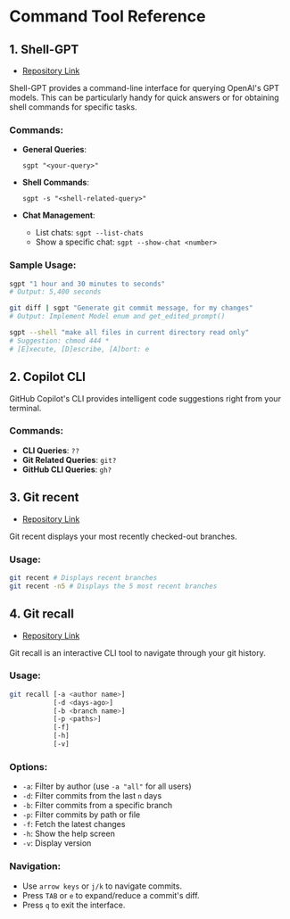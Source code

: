 # Command Tool Reference

## 1. Shell-GPT

- [Repository Link](https://github.com/TheR1D/shell_gpt)

Shell-GPT provides a command-line interface for querying OpenAI's GPT models. This can be particularly handy for quick answers or for obtaining shell commands for specific tasks.

### Commands:

- **General Queries**:
  ```
  sgpt "<your-query>"
  ```
- **Shell Commands**:

  ```
  sgpt -s "<shell-related-query>"
  ```

- **Chat Management**:
  - List chats: `sgpt --list-chats`
  - Show a specific chat: `sgpt --show-chat <number>`

### Sample Usage:

```sh
sgpt "1 hour and 30 minutes to seconds"
# Output: 5,400 seconds

git diff | sgpt "Generate git commit message, for my changes"
# Output: Implement Model enum and get_edited_prompt()

sgpt --shell "make all files in current directory read only"
# Suggestion: chmod 444 *
# [E]xecute, [D]escribe, [A]bort: e
```

## 2. Copilot CLI

GitHub Copilot's CLI provides intelligent code suggestions right from your terminal.

### Commands:

- **CLI Queries**: `??`
- **Git Related Queries**: `git?`
- **GitHub CLI Queries**: `gh?`

## 3. Git recent

- [Repository Link](https://github.com/paulirish/git-recent)

Git recent displays your most recently checked-out branches.

### Usage:

```zsh
git recent # Displays recent branches
git recent -n5 # Displays the 5 most recent branches
```

## 4. Git recall

- [Repository Link](https://github.com/Fakerr/git-recall)

Git recall is an interactive CLI tool to navigate through your git history.

### Usage:

```sh
git recall [-a <author name>]
           [-d <days-ago>]
           [-b <branch name>]
           [-p <paths>]
           [-f]
           [-h]
           [-v]
```

### Options:

- `-a`: Filter by author (use `-a "all"` for all users)
- `-d`: Filter commits from the last `n` days
- `-b`: Filter commits from a specific branch
- `-p`: Filter commits by path or file
- `-f`: Fetch the latest changes
- `-h`: Show the help screen
- `-v`: Display version

### Navigation:

- Use `arrow keys` or `j/k` to navigate commits.
- Press `TAB` or `e` to expand/reduce a commit's diff.
- Press `q` to exit the interface.
